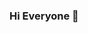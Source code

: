 ### Hi Everyone 👋

<!--
**engineercode09/engineercode09** is a ✨ _special_ ✨ repository because its `README.md` (this file) appears on your GitHub profile.

Here are some ideas to get you started:

- 🔭 I’m currently aspiring data science analyst
- 🌱 I’m currently learning Data Science Machine Learning Specialization at Rakamin Academy
- 👯 I’m looking to collaborate on Data Science and Data Analyst Project
- 💬 You can Acces my medium on www.medium.com/@zamzam_data
- 📫 How to reach me: zamzamistimaqom@gmail.com
- ⚡ Fun fact: I have engineering background and have curiosity about data

Thanks for Visit
Enjoy with my Repository
